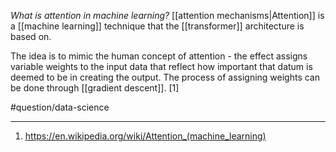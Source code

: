 *What is attention in machine learning?* [[attention mechanisms|Attention]] is a [[machine learning]] technique that the [[transformer]] architecture is based on. 

The idea is to mimic the human concept of attention - the effect assigns variable weights to the input data that reflect how important that datum is deemed to be in creating the output. The process of assigning weights can be done through [[gradient descent]]. [1]

#question/data-science 

---
1. https://en.wikipedia.org/wiki/Attention_(machine_learning)